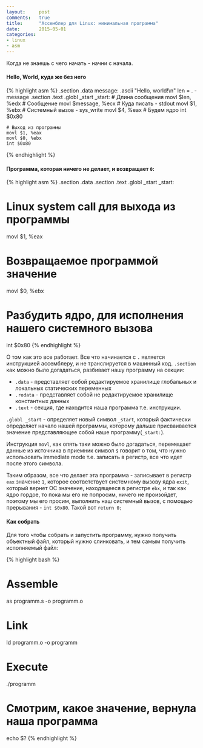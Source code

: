 ```yaml
---
layout:		post
comments:	true
title:		"Aссемблер для Linux: минимальная программа"
date:		2015-05-01
categories:
- linux
- asm
---
```


Когда не знаешь с чего начать - начни с начала.

#### Hello, World, куда же без него

{% highlight asm %}
.section .data
message:
	.ascii "Hello, world!\n"
	len = . - message
.section .text
.globl _start
_start:
	# Длина сообщения
	movl $len, %edx
	# Сообщение
	movl $message, %ecx
	# Куда писать - stdout
	movl $1, %ebx
	# Системный вызов - sys_write
	movl $4, %eax
	# Будем ядро
	int $0x80

	# Выход из программы
	movl $1, %eax
	movl $0, %ebx
	int $0x80
{% endhighlight %}

#### Программа, которая ничего не делает, и возвращает `0`:

{% highlight asm %}
.section .data
.section .text
.globl _start
_start:
# Linux system call для выхода из программы
movl $1, %eax

# Возвращаемое программой значение
movl $0, %ebx

# Разбудить ядро, для исполнения нашего системного вызова
int $0x80
{% endhighlight %}

О том как это все работает. Все что начинается с `.` является инструкцией ассемблеру, и не транслируется в машинный код. `.section` как можно было догадаться, разбивает нашу программу на секции:

+ `.data` - представляет собой редактируемое хранилище глобальных и локальных статических переменных
+ `.rodata` - представляет собой не редактируемое хранилище константных данных
+ `.text` - секция, где находится наша программа т.е. инструкции.

`.globl _start` - определяет новый символ `_start`, который фактически определяет начало нашей программы, которому дальше присваивается значение представляющее собой наше программу(`_start:`).

Инструкция `movl`, как опять таки можно было догадаться, перемещает данные из источника в приемник символ `$` говорит о том, что нужно использовать immediate mode т.е. записать в регистр, все что идет после этого символа.

Таким образом, все что делает эта программа - записывает в регистр `eax` значение `1`, которое соответствует системному вызову ядра `exit`, который вернет ОС значение, находящееся в регистре `ebx`, и так как ядро гордое, то пока мы его не попросим, ничего не произойдет, поэтому мы его просим, выполнить наш системный вызов, с помощью прерывания - `int $0x80`. Такой вот `return 0;`

#### Как собрать
Для того чтобы собрать и запустить программу, нужно получить объектный файл, который нужно слинковать, и тем самым получить исполняемый файл:

{% highlight bash %}
# Assemble
as programm.s -o programm.o
# Link
ld programm.o -o programm
# Execute
./programm
# Смотрим, какое значение, вернула наша программа
echo $?
{% endhighlight %}


